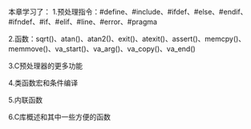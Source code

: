 本章学习了：
1.预处理指令：#define、#include、#ifdef、#else、#endif、#ifndef、#if、#elif、#line、#error、#pragma

2.函数：sqrt()、atan()、atan2()、exit()、atexit()、assert()、memcpy()、memmove()、va_start()、va_arg()、va_copy()、va_end()

3.C预处理器的更多功能

4.类函数宏和条件编译

5.内联函数

6.C库概述和其中一些方便的函数
